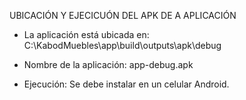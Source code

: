 UBICACIÓN Y EJECICUÓN DEL APK DE A APLICACIÓN

-	La aplicación está ubicada en:
C:\KabodMuebles\app\build\outputs\apk\debug

-	Nombre de la aplicación:
app-debug.apk

-	Ejecución:
Se debe instalar en un celular Android.
